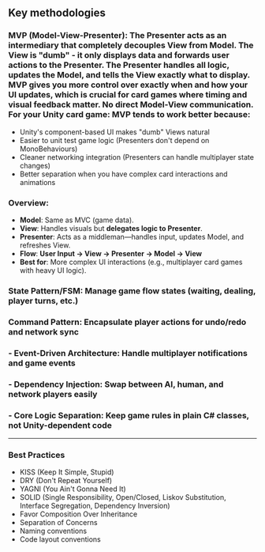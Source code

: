 ## **Key methodologies**

### **MVP (Model-View-Presenter)**: The Presenter acts as an intermediary that completely decouples View from Model. The View is "dumb" - it only displays data and forwards user actions to the Presenter. The Presenter handles all logic, updates the Model, and tells the View exactly what to display. MVP gives you more control over exactly when and how your UI updates, which is crucial for card games where timing and visual feedback matter. No direct Model-View communication. For your Unity card game: MVP tends to work better because:
- Unity's component-based UI makes "dumb" Views natural
- Easier to unit test game logic (Presenters don't depend on MonoBehaviours)
- Cleaner networking integration (Presenters can handle multiplayer state changes)
- Better separation when you have complex card interactions and animations
### **Overview**:
- **Model**: Same as MVC (game data).  
- **View**: Handles visuals but **delegates logic to Presenter**.  
- **Presenter**: Acts as a middleman—handles input, updates Model, and refreshes View.  
- **Flow**: **User Input → View → Presenter → Model → View**  
- **Best for**: More complex UI interactions (e.g., multiplayer card games with heavy UI logic).  


### **State Pattern/FSM**: Manage game flow states (waiting, dealing, player turns, etc.)

### **Command Pattern**: Encapsulate player actions for undo/redo and network sync

### - **Event-Driven Architecture**: Handle multiplayer notifications and game events

### - **Dependency Injection**: Swap between AI, human, and network players easily

### - **Core Logic Separation**: Keep game rules in plain C# classes, not Unity-dependent code

---

### **Best Practices**
- KISS (Keep It Simple, Stupid)
- DRY (Don't Repeat Yourself)
- YAGNI (You Ain't Gonna Need It)
- SOLID (Single Responsibility, Open/Closed, Liskov Substitution, Interface Segregation, Dependency Inversion)
- Favor Composition Over Inheritance
- Separation of Concerns
- Naming conventions
- Code layout conventions